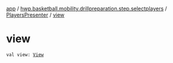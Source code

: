 [app](../../index.md) / [hwp.basketball.mobility.drillpreparation.step.selectplayers](../index.md) / [PlayersPresenter](index.md) / [view](.)

# view

`val view: `[`View`](../-players-contract/-view/index.md)